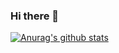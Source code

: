 ### Hi there 👋

[![Anurag's github stats](https://github-readme-stats.vercel.app/api?username=1Consumption&theme=tokyonight)](https://github.com/anuraghazra/github-readme-stats)
<!--
**1Consumption/1Consumption** is a ✨ _special_ ✨ repository because its `README.md` (this file) appears on your GitHub profile.

Here are some ideas to get you started:

- 🔭 I’m currently working on ...
- 🌱 I’m currently learning ...
- 👯 I’m looking to collaborate on ...
- 🤔 I’m looking for help with ...
- 💬 Ask me about ...
- 📫 How to reach me: ...
- 😄 Pronouns: ...
- ⚡ Fun fact: ...
-->
